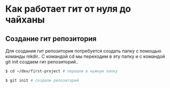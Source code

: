# Как работает гит от нуля до чайханы<br>
## Создание гит репозитория<br>
Для создания гит репозитория потребуется создать папку с помощью команды mkdir..
С командой cd мы переходим в эту папку и с командой git init создаем гит репозиторий..
```BASH
$ cd ~/dev/first-project # перешли в нужную папку

$ git init # создали репозиторий 
```